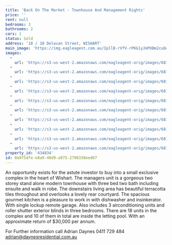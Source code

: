 ```yaml
---
title: 'Back On The Market - Townhouse And Management Rights'
price: ''
rent: null
bedrooms: 3
bathrooms: 2
cars: 1
status: Sold
address: '18 / 18 Delavan Street, WISHART'
main_image: 'https://img.eagleagent.com.au/IpllB-rVfV-rPKG1yJmPUBm2cuQ=/1280x854/smart/https://s3-us-west-2.amazonaws.com/eagleagent-orig/images/6818144/104046897-image-M.jpg'
images:
  -
    url: 'https://s3-us-west-2.amazonaws.com/eagleagent-orig/images/6818153/104046897-image-I.jpg'
  -
    url: 'https://s3-us-west-2.amazonaws.com/eagleagent-orig/images/6818152/104046897-image-H.jpg'
  -
    url: 'https://s3-us-west-2.amazonaws.com/eagleagent-orig/images/6818151/104046897-image-G.jpg'
  -
    url: 'https://s3-us-west-2.amazonaws.com/eagleagent-orig/images/6818150/104046897-image-F.jpg'
  -
    url: 'https://s3-us-west-2.amazonaws.com/eagleagent-orig/images/6818149/104046897-image-E.jpg'
  -
    url: 'https://s3-us-west-2.amazonaws.com/eagleagent-orig/images/6818148/104046897-image-D.jpg'
  -
    url: 'https://s3-us-west-2.amazonaws.com/eagleagent-orig/images/6818147/104046897-image-C.jpg'
  -
    url: 'https://s3-us-west-2.amazonaws.com/eagleagent-orig/images/6818146/104046897-image-B.jpg'
  -
    url: 'https://s3-us-west-2.amazonaws.com/eagleagent-orig/images/6818145/104046897-image-A.jpg'
  -
    url: 'https://s3-us-west-2.amazonaws.com/eagleagent-orig/images/6818144/104046897-image-M.jpg'
property_id: '434834'
id: 0a975dfe-e8a9-40d9-a975-2796338eed67
---
```

An opportunity exists for the astute investor to buy into a small exclusive complex in the heart of Wishart. The managers unit is a gorgeous two storey stand alone modern townhouse with three bed two bath including ensuite and walk in robe. The downstairs living area has beautiful terracotta tiles throughout and overlooks a lovely rear courtyard. The spacious gourmet kitchen is a pleasure to work in with dishwasher and insinkerator. With single lockup remote garage. Also includes 3 airconditioning units and roller shutter exterior blinds in three bedrooms. There are 18 units in the complex and 10 of them in total are inside the letting pool. With an approximate return of $30,000 per annum.

For Further information call Adrian Daynes 0411 729 484
adrian@daynesresidential.com.au